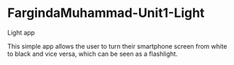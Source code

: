 # FargindaMuhammad-Unit1-Light
Light app

This simple app allows the user to turn their smartphone screen from white to black and vice versa, which can be seen as a flashlight.

